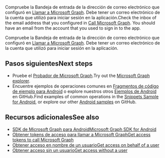 <span data-ttu-id="e4ce0-p132">Compruebe la Bandeja de entrada de la dirección de correo electrónico que configuró en [Llamar a Microsoft Graph](#call-microsoft-graph). Debe tener un correo electrónico de la cuenta que utilizó para iniciar sesión en la aplicación.</span><span class="sxs-lookup"><span data-stu-id="e4ce0-p132">Check the inbox of the email address that you configured in [Call Microsoft Graph](#call-microsoft-graph). You should have an email from the account that you used to sign in to the app.</span></span>

Compruebe la Bandeja de entrada de la dirección de correo electrónico que configuró en [Llamar a Microsoft Graph](#call-microsoft-graph). Debe tener un correo electrónico de la cuenta que utilizó para iniciar sesión en la aplicación.

## <a name="next-steps"></a><span data-ttu-id="e4ce0-224">Pasos siguientes</span><span class="sxs-lookup"><span data-stu-id="e4ce0-224">Next steps</span></span>
- <span data-ttu-id="e4ce0-225">Pruebe el [Probador de Microsoft Graph](https://graph.microsoft.io/graph-explorer).</span><span class="sxs-lookup"><span data-stu-id="e4ce0-225">Try out the [Microsoft Graph explorer](https://graph.microsoft.io/graph-explorer).</span></span>
- <span data-ttu-id="e4ce0-226">Encuentre ejemplos de operaciones comunes en [Fragmentos de código de ejemplo para Android](https://github.com/microsoftgraph/android-java-snippets-sample) o explore nuestros otros [Ejemplos de Android](https://github.com/microsoftgraph?utf8=%E2%9C%93&query=android) en GitHub.</span><span class="sxs-lookup"><span data-stu-id="e4ce0-226">Find examples of common operations in the [Snippets Sample for Android](https://github.com/microsoftgraph/android-java-snippets-sample), or explore our other [Android samples](https://github.com/microsoftgraph?utf8=%E2%9C%93&query=android) on GitHub.</span></span>


## <a name="see-also"></a><span data-ttu-id="e4ce0-227">Recursos adicionales</span><span class="sxs-lookup"><span data-stu-id="e4ce0-227">See also</span></span>
- [<span data-ttu-id="e4ce0-228">SDK de Microsoft Graph para Android</span><span class="sxs-lookup"><span data-stu-id="e4ce0-228">Microsoft Graph SDK for Android</span></span>](https://github.com/microsoftgraph/msgraph-sdk-android) 
- [<span data-ttu-id="e4ce0-229">Obtener tokens de acceso para llamar a Microsoft Graph</span><span class="sxs-lookup"><span data-stu-id="e4ce0-229">Get access tokens to call Microsoft Graph</span></span>](https://developer.microsoft.com/en-us/graph/docs/concepts/auth_overview)
- [<span data-ttu-id="e4ce0-230">Obtener acceso en nombre de un usuario</span><span class="sxs-lookup"><span data-stu-id="e4ce0-230">Get access on behalf of a user</span></span>](https://developer.microsoft.com/en-us/graph/docs/concepts/auth_v2_user)
- [<span data-ttu-id="e4ce0-231">Obtener acceso sin un usuario</span><span class="sxs-lookup"><span data-stu-id="e4ce0-231">Get access without a user</span></span>](https://developer.microsoft.com/en-us/graph/docs/concepts/auth_v2_service)